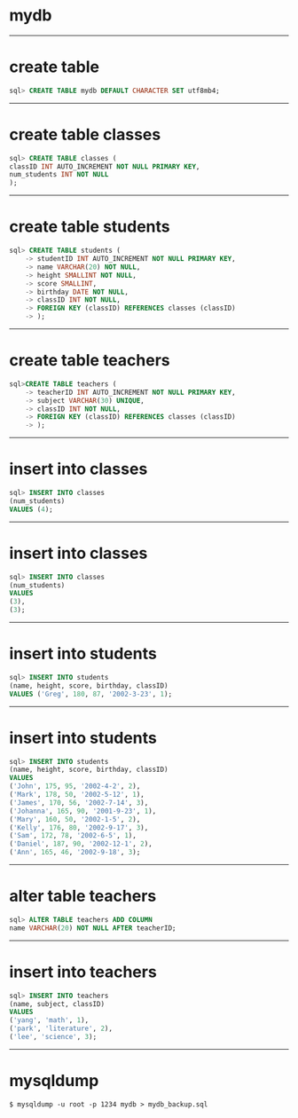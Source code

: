 # mydb
---
# create table
```sql
sql> CREATE TABLE mydb DEFAULT CHARACTER SET utf8mb4;
```
---
# create table classes
```sql
sql> CREATE TABLE classes (
classID INT AUTO_INCREMENT NOT NULL PRIMARY KEY, 
num_students INT NOT NULL
);
```
---
# create table students
```sql
sql> CREATE TABLE students (
    -> studentID INT AUTO_INCREMENT NOT NULL PRIMARY KEY,
    -> name VARCHAR(20) NOT NULL,
    -> height SMALLINT NOT NULL,
    -> score SMALLINT,
    -> birthday DATE NOT NULL,
    -> classID INT NOT NULL,
    -> FOREIGN KEY (classID) REFERENCES classes (classID)
    -> );
```
---
# create table teachers
```sql
sql>CREATE TABLE teachers (
    -> teacherID INT AUTO_INCREMENT NOT NULL PRIMARY KEY,
    -> subject VARCHAR(30) UNIQUE,
    -> classID INT NOT NULL,
    -> FOREIGN KEY (classID) REFERENCES classes (classID)
    -> );
```
---
# insert into classes
```sql
sql> INSERT INTO classes 
(num_students)
VALUES (4);

```
---
# insert into classes
```sql
sql> INSERT INTO classes
(num_students)
VALUES 
(3),
(3);
```
---
# insert into students
```sql
sql> INSERT INTO students
(name, height, score, birthday, classID)
VALUES ('Greg', 180, 87, '2002-3-23', 1);
```
---
# insert into students
```sql
sql> INSERT INTO students
(name, height, score, birthday, classID)
VALUES
('John', 175, 95, '2002-4-2', 2),
('Mark', 178, 50, '2002-5-12', 1),
('James', 170, 56, '2002-7-14', 3),
('Johanna', 165, 90, '2001-9-23', 1),
('Mary', 160, 50, '2002-1-5', 2),
('Kelly', 176, 80, '2002-9-17', 3),
('Sam', 172, 78, '2002-6-5', 1),
('Daniel', 187, 90, '2002-12-1', 2),
('Ann', 165, 46, '2002-9-18', 3);

```
---
# alter table teachers
```sql
sql> ALTER TABLE teachers ADD COLUMN
name VARCHAR(20) NOT NULL AFTER teacherID;
```
---
# insert into teachers
```sql
sql> INSERT INTO teachers
(name, subject, classID)
VALUES
('yang', 'math', 1),
('park', 'literature', 2),
('lee', 'science', 3);
```
---
# mysqldump
```
$ mysqldump -u root -p 1234 mydb > mydb_backup.sql
```
